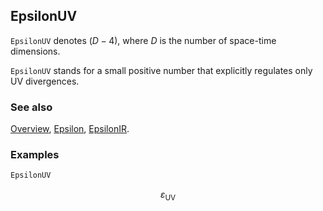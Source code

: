 ## EpsilonUV

`EpsilonUV` denotes $(D-4)$, where $D$ is the number of space-time dimensions.

`EpsilonUV` stands for a small positive number that explicitly regulates only UV divergences.

### See also

[Overview](Extra/FeynCalc.md), [Epsilon](Epsilon.md), [EpsilonIR](EpsilonIR.md).

### Examples

```mathematica
EpsilonUV
```

$$\varepsilon _{\text{UV}}$$